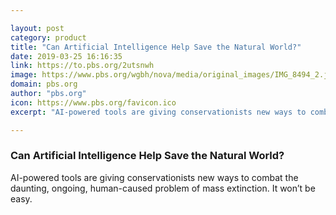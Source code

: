 ```yaml
---

layout: post
category: product
title: "Can Artificial Intelligence Help Save the Natural World?"
date: 2019-03-25 16:16:35
link: https://to.pbs.org/2utsnwh
image: https://www.pbs.org/wgbh/nova/media/original_images/IMG_8494_2.jpeg
domain: pbs.org
author: "pbs.org"
icon: https://www.pbs.org/favicon.ico
excerpt: "AI-powered tools are giving conservationists new ways to combat the daunting, ongoing, human-caused problem of mass extinction. It won’t be easy."

---
```


### Can Artificial Intelligence Help Save the Natural World?

AI-powered tools are giving conservationists new ways to combat the daunting, ongoing, human-caused problem of mass extinction. It won’t be easy.